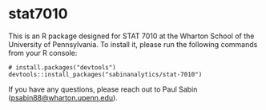 # stat7010

This is an R package designed for STAT 7010 at the Wharton School of the University of Pennsylvania. To install it, please run the following commands from your R console:
```
# install.packages("devtools")
devtools::install_packages("sabinanalytics/stat-7010")
```
If you have any questions, please reach out to Paul Sabin (psabin88@wharton.upenn.edu).
